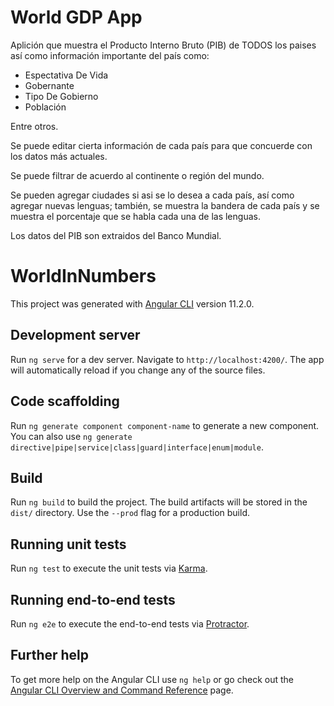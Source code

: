 # World GDP App

Aplición que muestra el Producto Interno Bruto (PIB) de TODOS los paises así como información importante del 
país como:

* Espectativa De Vida
* Gobernante
* Tipo De Gobierno
* Población

Entre otros. 

Se puede editar cierta información de cada país para que concuerde con los datos más actuales.

Se puede filtrar de acuerdo al continente o región del mundo.

Se pueden agregar ciudades si asi se lo desea a cada país, así como agregar nuevas lenguas; también, se
muestra la bandera de cada país y se muestra el porcentaje que se habla cada una de las lenguas.

Los datos del PIB son extraidos del Banco Mundial.

# WorldInNumbers

This project was generated with [Angular CLI](https://github.com/angular/angular-cli) version 11.2.0.

## Development server

Run `ng serve` for a dev server. Navigate to `http://localhost:4200/`. The app will automatically reload if you change any of the source files.

## Code scaffolding

Run `ng generate component component-name` to generate a new component. You can also use `ng generate directive|pipe|service|class|guard|interface|enum|module`.

## Build

Run `ng build` to build the project. The build artifacts will be stored in the `dist/` directory. Use the `--prod` flag for a production build.

## Running unit tests

Run `ng test` to execute the unit tests via [Karma](https://karma-runner.github.io).

## Running end-to-end tests

Run `ng e2e` to execute the end-to-end tests via [Protractor](http://www.protractortest.org/).

## Further help

To get more help on the Angular CLI use `ng help` or go check out the [Angular CLI Overview and Command Reference](https://angular.io/cli) page.

